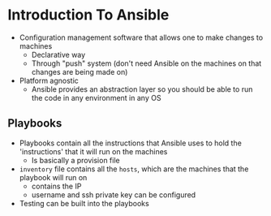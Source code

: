 # Introduction To Ansible

* Configuration management software that allows one to make changes to machines
	* Declarative way
	* Through "push" system (don't need Ansible on the machines on that changes are being made on)
* Platform agnostic
	* Ansible provides an abstraction layer so you should be able to run the code in any environment in any OS

## Playbooks

* Playbooks contain all the instructions that Ansible uses to hold the 'instructions' that it will run on the machines
	* Is basically a provision file
* `inventory` file contains all the `hosts`, which are the machines that the playbook will run on
	* contains the IP
	* username and ssh private key can be configured
* Testing can be built into the playbooks
